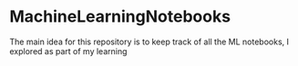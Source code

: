 # MachineLearningNotebooks

The main idea for this repository is to keep track of all the ML notebooks, I explored as part of my learning 
